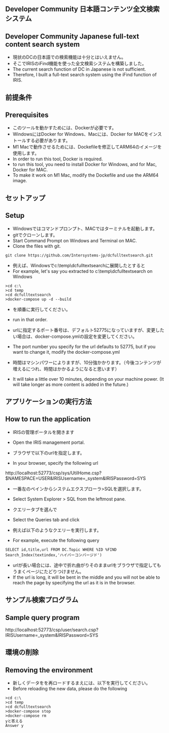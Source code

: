 ## Developer Community 日本語コンテンツ全文検索システム 
## Developer Community Japanese full-text content search system

- 現状のDCの日本語での検索機能は十分とはいえません。
- そこでIRISのiFind機能を使った全文検索システムを構築しました。
- The current search function of DC in Japanese is not sufficient.
- Therefore, I built a full-text search system using the iFind function of IRIS.

## 前提条件 
## Prerequisites

- このツールを動かすためには、Dockerが必要です。
- WindowsにはDocker for Windows、Macには、Docker for MACをインストールする必要があります。
- M1 Macで動作させるためには、Dockefileを修正してARM64のイメージを使用します。
- In order to run this tool, Docker is required.
- to run this tool, you need to install Docker for Windows, and for Mac, Docker for MAC.
- To make it work on M1 Mac, modify the Dockefile and use the ARM64 image.

## セットアップ 
## Setup

- Windowsではコマンドプロンプト、MACではターミナルを起動します。
- gitでクローンします。
- Start Command Prompt on Windows and Terminal on MAC.
- Clone the files with git.

```
git clone https://github.com/Intersystems-jp/dcfulltextsearch.git
```

- 例えば、Windowsでc:\temp\dcfulltextsearchに展開したとすると
- For example, let's say you extracted to c:\temp\dcfulltextsearch on Windows

```
>cd c:\
>cd temp
>cd dcfulltextsearch
>docker-compose up -d --build

```
- を順番に実行してください。
- run in that order.

- urlに指定するポート番号は、デフォルト52775になっていますが、変更したい場合は、docker-compose.ymlの設定を変更してください。
- The port number you specify for the url defaults to 52775, but if you want to change it, modify the docker-compose.yml

- 時間はマシンパワーによりますが、10分強かかります。（今後コンテンツが増えるにつれ、時間はかかるようになると思います）
- It will take a little over 10 minutes, depending on your machine power. (It will take longer as more content is added in the future.)


## アプリケーションの実行方法 
## How to run the application

- IRISの管理ポータルを開きます
- Open the IRIS management portal.

- ブラウザで以下のurlを指定します。
- In your browser, specify the following url

http://localhost:52773/csp/sys/UtilHome.csp?$NAMESPACE=USER&IRISUsername=_system&IRISPassword=SYS


- 一番左のペインからシステムエクスプローラ>SQLを選択します。
- Select System Explorer > SQL from the leftmost pane.

- クエリータブを選んで
- Select the Queries tab and click

- 例えば以下のようなクエリーを実行します。
- For example, execute the following query

```
SELECT id,title,url FROM DC.Topic WHERE %ID %FIND Search_Index(textindex,'ハイパーコンバージド')
```

- urlが長い場合には、途中で折れ曲がりそのままurlをブラウザで指定してもうまくページにたどりつけません。
- If the url is long, it will be bent in the middle and you will not be able to reach the page by specifying the url as it is in the browser.

## サンプル検索プログラム 
## Sample query program

http://localhost:52773/csp/user/search.csp?IRISUsername=_system&IRISPassword=SYS


## 環境の削除 
## Removing the environment

- 新しくデータをを再ロードするまえには、以下を実行してください。
- Before reloading the new data, please do the following

```
>cd c:\
>cd temp
>cd dcfulltextsearch
>docker-compose stop
>docker-compose rm
yと答える
Answer y

```
